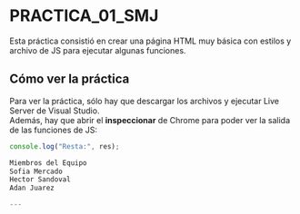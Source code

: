 # PRACTICA_01_SMJ

Esta práctica consistió en crear una página HTML muy básica con estilos y archivo de JS para ejecutar algunas funciones.

## Cómo ver la práctica
Para ver la práctica, sólo hay que descargar los archivos y ejecutar Live Server de Visual Studio.  
Además, hay que abrir el **inspeccionar** de Chrome para poder ver la salida de las funciones de JS:

```javascript
console.log("Resta:", res);

Miembros del Equipo
Sofia Mercado
Hector Sandoval
Adan Juarez

---

